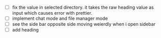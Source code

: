 - [ ] fix the value in selected directory. it takes the raw heading value as input which causes error with prettier.
- [ ] implement chat mode and file manager mode
- [ ] see the side bar opposite side moving weierdly when i open sidebar
- [ ] add heading
